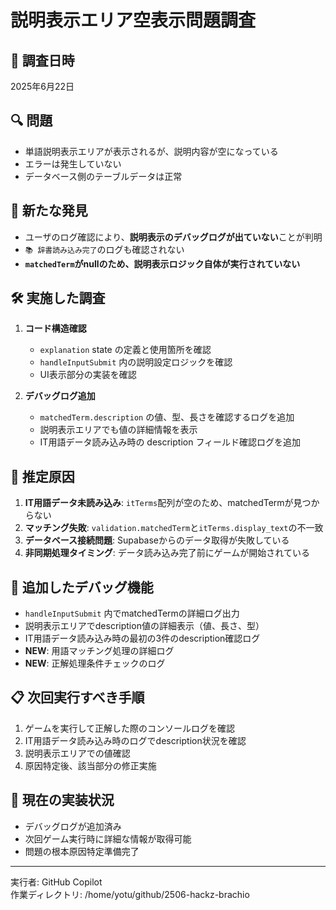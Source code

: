# 説明表示エリア空表示問題調査

## 📅 調査日時
2025年6月22日

## 🔍 問題
- 単語説明表示エリアが表示されるが、説明内容が空になっている
- エラーは発生していない
- データベース側のテーブルデータは正常

## 🚨 **新たな発見**
- ユーザのログ確認により、**説明表示のデバッグログが出ていない**ことが判明
- `📚 辞書読み込み完了`のログも確認されない
- **`matchedTerm`がnullのため、説明表示ロジック自体が実行されていない**

## 🛠️ 実施した調査
1. **コード構造確認**
   - `explanation` state の定義と使用箇所を確認
   - `handleInputSubmit` 内の説明設定ロジックを確認
   - UI表示部分の実装を確認

2. **デバッグログ追加**
   - `matchedTerm.description` の値、型、長さを確認するログを追加
   - 説明表示エリアでも値の詳細情報を表示
   - IT用語データ読み込み時の description フィールド確認ログを追加

## 🎯 推定原因
1. **IT用語データ未読み込み**: `itTerms`配列が空のため、matchedTermが見つからない
2. **マッチング失敗**: `validation.matchedTerm`と`itTerms.display_text`の不一致
3. **データベース接続問題**: Supabaseからのデータ取得が失敗している
4. **非同期処理タイミング**: データ読み込み完了前にゲームが開始されている

## 🔧 追加したデバッグ機能
- `handleInputSubmit` 内でmatchedTermの詳細ログ出力
- 説明表示エリアでdescription値の詳細表示（値、長さ、型）
- IT用語データ読み込み時の最初の3件のdescription確認ログ
- **NEW**: 用語マッチング処理の詳細ログ
- **NEW**: 正解処理条件チェックのログ

## 📋 次回実行すべき手順
1. ゲームを実行して正解した際のコンソールログを確認
2. IT用語データ読み込み時のログでdescription状況を確認
3. 説明表示エリアでの値確認
4. 原因特定後、該当部分の修正実施

## 📝 現在の実装状況
- デバッグログが追加済み
- 次回ゲーム実行時に詳細な情報が取得可能
- 問題の根本原因特定準備完了

---
実行者: GitHub Copilot  
作業ディレクトリ: /home/yotu/github/2506-hackz-brachio
